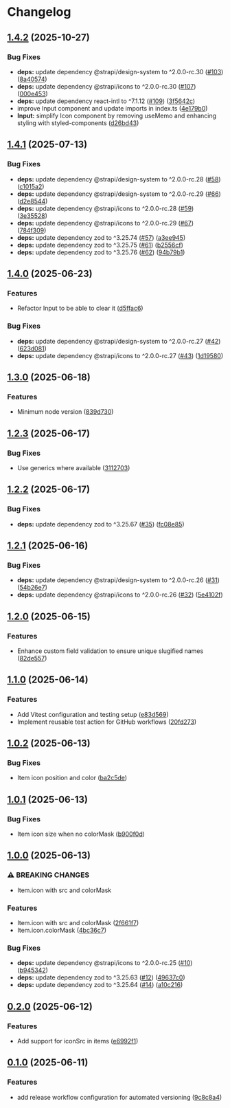# Changelog

## [1.4.2](https://github.com/ChristopheCVB/strapi-plugin-generic-custom-fields/compare/v1.4.1...v1.4.2) (2025-10-27)


### Bug Fixes

* **deps:** update dependency @strapi/design-system to ^2.0.0-rc.30 ([#103](https://github.com/ChristopheCVB/strapi-plugin-generic-custom-fields/issues/103)) ([8a40574](https://github.com/ChristopheCVB/strapi-plugin-generic-custom-fields/commit/8a40574ab4fba525c11379b8625ba587cc981199))
* **deps:** update dependency @strapi/icons to ^2.0.0-rc.30 ([#107](https://github.com/ChristopheCVB/strapi-plugin-generic-custom-fields/issues/107)) ([000e453](https://github.com/ChristopheCVB/strapi-plugin-generic-custom-fields/commit/000e453dc4e569dd8f4dea0ebb1ecfd3db892015))
* **deps:** update dependency react-intl to ^7.1.12 ([#109](https://github.com/ChristopheCVB/strapi-plugin-generic-custom-fields/issues/109)) ([3f5642c](https://github.com/ChristopheCVB/strapi-plugin-generic-custom-fields/commit/3f5642c945a8c331cb384bb0d4850137eba1ff47))
* improve Input component and update imports in index.ts ([4e179b0](https://github.com/ChristopheCVB/strapi-plugin-generic-custom-fields/commit/4e179b0de8d525410ab9c898bf87ed7427f05c33))
* **Input:** simplify Icon component by removing useMemo and enhancing styling with styled-components ([d26bd43](https://github.com/ChristopheCVB/strapi-plugin-generic-custom-fields/commit/d26bd43c8ea8e3307df4f6948a64f1a318961ecd))

## [1.4.1](https://github.com/ChristopheCVB/strapi-plugin-generic-custom-fields/compare/v1.4.0...v1.4.1) (2025-07-13)


### Bug Fixes

* **deps:** update dependency @strapi/design-system to ^2.0.0-rc.28 ([#58](https://github.com/ChristopheCVB/strapi-plugin-generic-custom-fields/issues/58)) ([c1015a2](https://github.com/ChristopheCVB/strapi-plugin-generic-custom-fields/commit/c1015a2684ed220c22d7644339df6f5eb27e8b54))
* **deps:** update dependency @strapi/design-system to ^2.0.0-rc.29 ([#66](https://github.com/ChristopheCVB/strapi-plugin-generic-custom-fields/issues/66)) ([d2e8544](https://github.com/ChristopheCVB/strapi-plugin-generic-custom-fields/commit/d2e8544c7907d27c197a4a0fe787a0c7373faceb))
* **deps:** update dependency @strapi/icons to ^2.0.0-rc.28 ([#59](https://github.com/ChristopheCVB/strapi-plugin-generic-custom-fields/issues/59)) ([3e35528](https://github.com/ChristopheCVB/strapi-plugin-generic-custom-fields/commit/3e35528c2edf5095e7358ecee11b6e31bdbb1b80))
* **deps:** update dependency @strapi/icons to ^2.0.0-rc.29 ([#67](https://github.com/ChristopheCVB/strapi-plugin-generic-custom-fields/issues/67)) ([784f309](https://github.com/ChristopheCVB/strapi-plugin-generic-custom-fields/commit/784f3098902b57166a209e38dbfb8278e7c29c43))
* **deps:** update dependency zod to ^3.25.74 ([#57](https://github.com/ChristopheCVB/strapi-plugin-generic-custom-fields/issues/57)) ([a3ee945](https://github.com/ChristopheCVB/strapi-plugin-generic-custom-fields/commit/a3ee945c4dc81f053a8f9a0c9db687e17d1119a3))
* **deps:** update dependency zod to ^3.25.75 ([#61](https://github.com/ChristopheCVB/strapi-plugin-generic-custom-fields/issues/61)) ([b2556cf](https://github.com/ChristopheCVB/strapi-plugin-generic-custom-fields/commit/b2556cf00a8496716e9d7c12789c143e00957a5d))
* **deps:** update dependency zod to ^3.25.76 ([#62](https://github.com/ChristopheCVB/strapi-plugin-generic-custom-fields/issues/62)) ([94b79b1](https://github.com/ChristopheCVB/strapi-plugin-generic-custom-fields/commit/94b79b1f289c473acabb6521e58407abfd124268))

## [1.4.0](https://github.com/ChristopheCVB/strapi-plugin-generic-custom-fields/compare/v1.3.0...v1.4.0) (2025-06-23)


### Features

* Refactor Input to be able to clear it ([d5ffac6](https://github.com/ChristopheCVB/strapi-plugin-generic-custom-fields/commit/d5ffac6e3709023c26070f559c343aea9b892520))


### Bug Fixes

* **deps:** update dependency @strapi/design-system to ^2.0.0-rc.27 ([#42](https://github.com/ChristopheCVB/strapi-plugin-generic-custom-fields/issues/42)) ([623d081](https://github.com/ChristopheCVB/strapi-plugin-generic-custom-fields/commit/623d08190045ee24b6ef4ee27861aeb1e393de72))
* **deps:** update dependency @strapi/icons to ^2.0.0-rc.27 ([#43](https://github.com/ChristopheCVB/strapi-plugin-generic-custom-fields/issues/43)) ([1d19580](https://github.com/ChristopheCVB/strapi-plugin-generic-custom-fields/commit/1d19580ddeaeea2d289e5009315240f6dd6e9140))

## [1.3.0](https://github.com/ChristopheCVB/strapi-plugin-generic-custom-fields/compare/v1.2.3...v1.3.0) (2025-06-18)


### Features

* Minimum node version ([839d730](https://github.com/ChristopheCVB/strapi-plugin-generic-custom-fields/commit/839d730b4e7cdeea187a883f5f409724ce2449d8))

## [1.2.3](https://github.com/ChristopheCVB/strapi-plugin-generic-custom-fields/compare/v1.2.2...v1.2.3) (2025-06-17)


### Bug Fixes

* Use generics where available ([3112703](https://github.com/ChristopheCVB/strapi-plugin-generic-custom-fields/commit/31127036523b55cf404f0c89b914b494a386e2e2))

## [1.2.2](https://github.com/ChristopheCVB/strapi-plugin-generic-custom-fields/compare/v1.2.1...v1.2.2) (2025-06-17)


### Bug Fixes

* **deps:** update dependency zod to ^3.25.67 ([#35](https://github.com/ChristopheCVB/strapi-plugin-generic-custom-fields/issues/35)) ([fc08e85](https://github.com/ChristopheCVB/strapi-plugin-generic-custom-fields/commit/fc08e85251d85163a33202dd82c72f6a23d66318))

## [1.2.1](https://github.com/ChristopheCVB/strapi-plugin-generic-custom-fields/compare/v1.2.0...v1.2.1) (2025-06-16)


### Bug Fixes

* **deps:** update dependency @strapi/design-system to ^2.0.0-rc.26 ([#31](https://github.com/ChristopheCVB/strapi-plugin-generic-custom-fields/issues/31)) ([54b26e7](https://github.com/ChristopheCVB/strapi-plugin-generic-custom-fields/commit/54b26e7788c91afa4054b777ffb909762c307b81))
* **deps:** update dependency @strapi/icons to ^2.0.0-rc.26 ([#32](https://github.com/ChristopheCVB/strapi-plugin-generic-custom-fields/issues/32)) ([5e4102f](https://github.com/ChristopheCVB/strapi-plugin-generic-custom-fields/commit/5e4102f6ecd7737b6e9ba1d9c3d6b8b298b44707))

## [1.2.0](https://github.com/ChristopheCVB/strapi-plugin-generic-custom-fields/compare/v1.1.0...v1.2.0) (2025-06-15)


### Features

* Enhance custom field validation to ensure unique slugified names ([82de557](https://github.com/ChristopheCVB/strapi-plugin-generic-custom-fields/commit/82de5575f3716824177722441667700043b53c14))

## [1.1.0](https://github.com/ChristopheCVB/strapi-plugin-generic-custom-fields/compare/v1.0.2...v1.1.0) (2025-06-14)


### Features

* Add Vitest configuration and testing setup ([e83d569](https://github.com/ChristopheCVB/strapi-plugin-generic-custom-fields/commit/e83d569572ddface1974f0f6cc6cf64bb6a4531e))
* Implement reusable test action for GitHub workflows ([20fd273](https://github.com/ChristopheCVB/strapi-plugin-generic-custom-fields/commit/20fd273d560984dddc65ded6071ead87431c4c59))

## [1.0.2](https://github.com/ChristopheCVB/strapi-plugin-generic-custom-fields/compare/v1.0.1...v1.0.2) (2025-06-13)


### Bug Fixes

* Item icon position and color ([ba2c5de](https://github.com/ChristopheCVB/strapi-plugin-generic-custom-fields/commit/ba2c5de0fc52a2873b5812f7e1d93ee9058cc5e6))

## [1.0.1](https://github.com/ChristopheCVB/strapi-plugin-generic-custom-fields/compare/v1.0.0...v1.0.1) (2025-06-13)


### Bug Fixes

* Item icon size when no colorMask ([b900f0d](https://github.com/ChristopheCVB/strapi-plugin-generic-custom-fields/commit/b900f0d44e349a6cc60dd0c0e78c76ff023ae050))

## [1.0.0](https://github.com/ChristopheCVB/strapi-plugin-generic-custom-fields/compare/v0.2.0...v1.0.0) (2025-06-13)


### ⚠ BREAKING CHANGES

* Item.icon with src and colorMask

### Features

* Item.icon with src and colorMask ([2f661f7](https://github.com/ChristopheCVB/strapi-plugin-generic-custom-fields/commit/2f661f74bd0a398f7c2ce0ea25f9c4725483315c))
* Item.icon.colorMask ([4bc36c7](https://github.com/ChristopheCVB/strapi-plugin-generic-custom-fields/commit/4bc36c771cdc401241bd9b9e6ea4e69b6459ac0e))


### Bug Fixes

* **deps:** update dependency @strapi/icons to ^2.0.0-rc.25 ([#10](https://github.com/ChristopheCVB/strapi-plugin-generic-custom-fields/issues/10)) ([b945342](https://github.com/ChristopheCVB/strapi-plugin-generic-custom-fields/commit/b945342f6e33e2af26abc9396c2e71550a2fc9fd))
* **deps:** update dependency zod to ^3.25.63 ([#12](https://github.com/ChristopheCVB/strapi-plugin-generic-custom-fields/issues/12)) ([49637c0](https://github.com/ChristopheCVB/strapi-plugin-generic-custom-fields/commit/49637c0df0df1bd34f6c48ca07ca475c6ed871d8))
* **deps:** update dependency zod to ^3.25.64 ([#14](https://github.com/ChristopheCVB/strapi-plugin-generic-custom-fields/issues/14)) ([a10c216](https://github.com/ChristopheCVB/strapi-plugin-generic-custom-fields/commit/a10c216085d1be8a2d30537a2f4ad60ae3d7f9b7))

## [0.2.0](https://github.com/ChristopheCVB/strapi-plugin-generic-custom-fields/compare/v0.1.0...v0.2.0) (2025-06-12)


### Features

* Add support for iconSrc in items ([e6992f1](https://github.com/ChristopheCVB/strapi-plugin-generic-custom-fields/commit/e6992f100ee42a0c7fe4855c88239e9a1c44a0bb))

## [0.1.0](https://github.com/ChristopheCVB/strapi-plugin-generic-custom-fields/compare/0.0.9...v0.1.0) (2025-06-11)


### Features

* add release workflow configuration for automated versioning ([9c8c8a4](https://github.com/ChristopheCVB/strapi-plugin-generic-custom-fields/commit/9c8c8a4d0559a488ac67622ac2b0120466b6c116))
